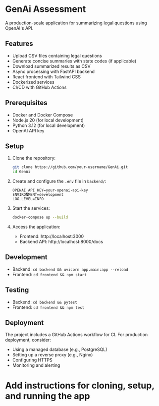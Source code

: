 # GenAi Assessment

A production-scale application for summarizing legal questions using OpenAI's API.

## Features
- Upload CSV files containing legal questions
- Generate concise summaries with state codes (if applicable)
- Download summarized results as CSV
- Async processing with FastAPI backend
- React frontend with Tailwind CSS
- Dockerized services
- CI/CD with GitHub Actions

## Prerequisites
- Docker and Docker Compose
- Node.js 20 (for local development)
- Python 3.12 (for local development)
- OpenAI API key

## Setup
1. Clone the repository:
   ```bash
   git clone https://github.com/your-username/GenAi.git
   cd GenAi
   ```

2. Create and configure the `.env` file in `backend/`:
   ```
   OPENAI_API_KEY=your-openai-api-key
   ENVIRONMENT=development
   LOG_LEVEL=INFO
   ```

3. Start the services:
   ```bash
   docker-compose up --build
   ```

4. Access the application:
   - Frontend: http://localhost:3000
   - Backend API: http://localhost:8000/docs

## Development
- Backend: `cd backend && uvicorn app.main:app --reload`
- Frontend: `cd frontend && npm start`

## Testing
- Backend: `cd backend && pytest`
- Frontend: `cd frontend && npm test`

## Deployment
The project includes a GitHub Actions workflow for CI. For production deployment, consider:
- Using a managed database (e.g., PostgreSQL)
- Setting up a reverse proxy (e.g., Nginx)
- Configuring HTTPS
- Monitoring and alerting
# Add instructions for cloning, setup, and running the app
